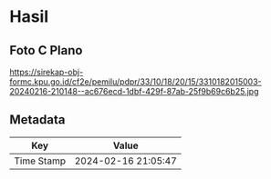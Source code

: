 # Hasil

## Foto C Plano

https://sirekap-obj-formc.kpu.go.id/cf2e/pemilu/pdpr/33/10/18/20/15/3310182015003-20240216-210148--ac676ecd-1dbf-429f-87ab-25f9b69c6b25.jpg


## Metadata

| Key        | Value               |
| ---------- | ------------------- |
| Time Stamp | 2024-02-16 21:05:47 |



